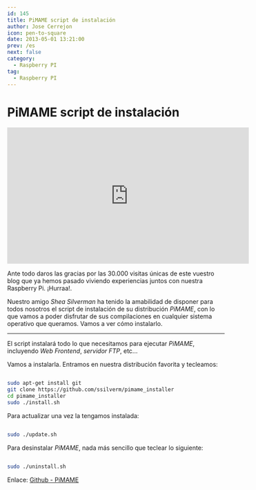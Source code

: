 ```yaml
---
id: 145
title: PiMAME script de instalación
author: Jose Cerrejon
icon: pen-to-square
date: 2013-05-01 13:21:00
prev: /es
next: false
category:
  - Raspberry PI
tag:
  - Raspberry PI
---
```


# PiMAME script de instalación

<iframe width="560" height="315" src="http://www.youtube.com/embed/xyj-a1OqA-w" frameborder="0" allowfullscreen></iframe>

Ante todo daros las gracias por las 30.000 visitas únicas de este vuestro blog que ya hemos pasado viviendo experiencias juntos con nuestra Raspberry Pi. ¡Hurraa!.

Nuestro amigo *Shea Silverman* ha tenido la amabilidad de disponer para todos nosotros el script de instalación de su distribución *PiMAME*, con lo que vamos a poder disfrutar de sus compilaciones en cualquier sistema operativo que queramos. Vamos a ver cómo instalarlo.

- - -
El script instalará todo lo que necesitamos para ejecutar *PiMAME*, incluyendo *Web Frontend*, *servidor FTP*, etc...

Vamos a instalarla. Entramos en nuestra distribución favorita y tecleamos:

```bash

sudo apt-get install git
git clone https://github.com/ssilverm/pimame_installer
cd pimame_installer
sudo ./install.sh

```

Para actualizar una vez la tengamos instalada:

```bash

sudo ./update.sh

```

Para desinstalar *PiMAME*, nada más sencillo que teclear lo siguiente:

```bash

sudo ./uninstall.sh

```

Enlace: [Github - PiMAME](https://github.com/ssilverm/pimame_installer)